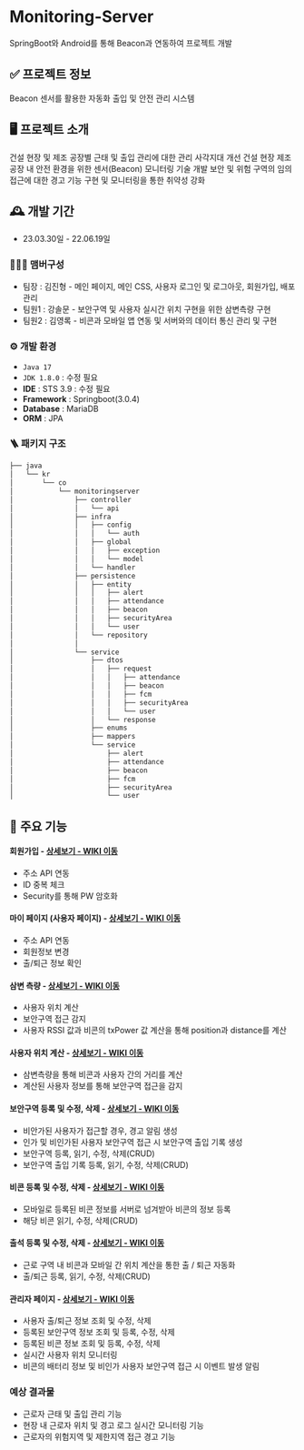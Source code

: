 # Monitoring-Server

SpringBoot와 Android를 통해 Beacon과 연동하여 프로젝트 개발

## ✅ 프로젝트 정보
Beacon 센서를 활용한 자동화 출입 및 안전 관리 시스템

## 🖥️ 프로젝트 소개
건설 현장 및 제조 공장별 근태 및 출입 관리에 대한 관리 사각지대 개선
건설 현장 제조 공장 내 안전 환경을 위한 센서(Beacon) 모니터링 기술 개발
보안 및 위험 구역의 임의 접근에 대한 경고 기능 구현 및 모니터링을 통한 취약성 강화
<br>

## 🕰️ 개발 기간
* 23.03.30일 - 22.06.19일

### 🧑‍🤝‍🧑 맴버구성
 - 팀장  : 김진형 - 메인 페이지, 메인 CSS, 사용자 로그인 및 로그아웃, 회원가입, 배포 관리
 - 팀원1 : 강솔문 - 보안구역 및 사용자 실시간 위치 구현을 위한 삼변측량 구현
 - 팀원2 : 김영록 - 비콘과 모바일 앱 연동 및 서버와의 데이터 통신 관리 및 구현

### ⚙️ 개발 환경
- `Java 17`
- `JDK 1.8.0` : 수정 필요
- **IDE** : STS 3.9 : 수정 필요
- **Framework** : Springboot(3.0.4)
- **Database** : MariaDB
- **ORM** : JPA

### 🪜 패키지 구조
```bash
├── java
│   └── kr
│       └── co
│           └── monitoringserver
│               ├── controller
│               │   └── api
│               ├── infra
│               │   ├── config
│               │   │   └── auth
│               │   ├── global
│               │   │   ├── exception
│               │   │   └── model
│               │   └── handler
│               ├── persistence
│               │   ├── entity
│               │   │   ├── alert
│               │   │   ├── attendance
│               │   │   ├── beacon
│               │   │   ├── securityArea
│               │   │   └── user
│               │   └── repository
│               │       
│               └── service
│                   ├── dtos
│                   │   ├── request
│                   │   │   ├── attendance
│                   │   │   ├── beacon
│                   │   │   ├── fcm
│                   │   │   ├── securityArea
│                   │   │   └── user
│                   │   └── response
│                   ├── enums
│                   ├── mappers
│                   └── service
│                       ├── alert
│                       ├── attendance
│                       ├── beacon
│                       ├── fcm
│                       ├── securityArea
│                       └── user
```


## 📌 주요 기능
#### 회원가입 - <a href="https://github.com/SW-Capstone-Design/monitoring-server/wiki/%ED%9A%8C%EC%9B%90%EA%B0%80%EC%9E%85" >상세보기 - WIKI 이동</a>
- 주소 API 연동
- ID 중복 체크
- Security를 통해 PW 암호화
#### 마이 페이지 (사용자 페이지) - <a href="https://github.com/SW-Capstone-Design/monitoring-server/wiki/%EB%A7%88%EC%9D%B4-%ED%8E%98%EC%9D%B4%EC%A7%80-(%EC%82%AC%EC%9A%A9%EC%9E%90-%ED%8E%98%EC%9D%B4%EC%A7%80)" >상세보기 - WIKI 이동</a>
- 주소 API 연동
- 회원정보 변경
- 출/퇴근 정보 확인

#### 삼변 측량 - <a href="https://github.com/SW-Capstone-Design/monitoring-server/wiki/%EC%82%BC%EB%B3%80%EC%B8%A1%EB%9F%89" >상세보기 - WIKI 이동</a>
- 사용자 위치 계산
- 보안구역 접근 감지
- 사용자 RSSI 값과 비콘의 txPower 값 계산을 통해 position과 distance를 계산

#### 사용자 위치 계산 - <a href="https://github.com/SW-Capstone-Design/monitoring-server/wiki/%EC%82%AC%EC%9A%A9%EC%9E%90-%EC%9C%84%EC%B9%98-%EA%B3%84%EC%82%B0" >상세보기 - WIKI 이동</a>
- 삼변측량을 통해 비콘과 사용자 간의 거리를 계산
- 계산된 사용자 정보를 통해 보안구역 접근을 감지
#### 보안구역 등록 및 수정, 삭제 - <a href="https://github.com/SW-Capstone-Design/monitoring-server/wiki/%EB%B3%B4%EC%95%88%EA%B5%AC%EC%97%AD-%EB%93%B1%EB%A1%9D-%EB%B0%8F-%EC%88%98%EC%A0%95,-%EC%82%AD%EC%A0%9C" >상세보기 - WIKI 이동</a> 
- 비안가된 사용자가 접근할 경우, 경고 알림 생성
- 인가 및 비인가된 사용자 보안구역 접근 시 보안구역 출입 기록 생성
- 보안구역 등록, 읽기, 수정, 삭제(CRUD)
- 보안구역 출입 기록 등록, 읽기, 수정, 삭제(CRUD)
#### 비콘 등록 및 수정, 삭제 - <a href="https://github.com/SW-Capstone-Design/monitoring-server/wiki/%EB%B9%84%EC%BD%98-%EB%93%B1%EB%A1%9D-%EB%B0%8F-%EC%88%98%EC%A0%95,-%EC%82%AD%EC%A0%9C" >상세보기 - WIKI 이동</a> 
- 모바일로 등록된 비콘 정보를 서버로 넘겨받아 비콘의 정보 등록
- 해당 비콘 읽기, 수정, 삭제(CRUD)
#### 출석 등록 및 수정, 삭제 - <a href="https://github.com/SW-Capstone-Design/monitoring-server/wiki/%EC%B6%9C%EC%84%9D-%EB%93%B1%EB%A1%9D-%EB%B0%8F-%EC%88%98%EC%A0%95,-%EC%82%AD%EC%A0%9C" >상세보기 - WIKI 이동</a> 
- 근로 구역 내 비콘과 모바일 간 위치 계산을 통한 출 / 퇴근 자동화
- 출/퇴근 등록, 읽기, 수정, 삭제(CRUD)

#### 관리자 페이지  - <a href="https://github.com/SW-Capstone-Design/monitoring-server/wiki/%EA%B4%80%EB%A6%AC%EC%9E%90-%ED%8E%98%EC%9D%B4%EC%A7%80" >상세보기 - WIKI 이동</a> 
- 사용자 출/퇴근 정보 조회 및 수정, 삭제
- 등록된 보안구역 정보 조회 및 등록, 수정, 삭제
- 등록된 비콘 정보 조회 및 등록, 수정, 삭제
- 실시간 사용자 위치 모니터링
- 비콘의 배터리 정보 및 비인가 사용자 보안구역 접근 시 이벤트 발생 알림


### 예상 결과물
  - 근로자 근태 및 출입 관리 기능
  - 현장 내 근로자 위치 및 경고 로그 실시간 모니터링 기능
  - 근로자의 위험지역 및 제한지역 접근 경고 기능
